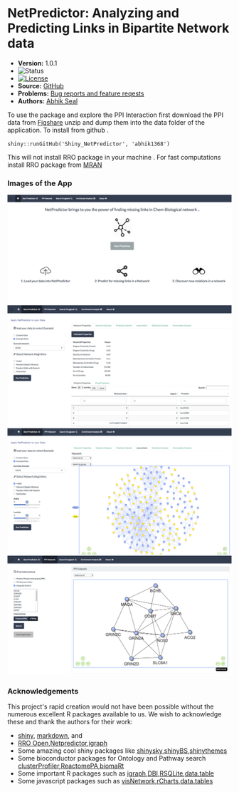 <!--- 
  NOTE: this file is modified by running `redocument`, via `README.Rmd`
  only the Version line is modified.
 -->

# NetPredictor: Analyzing and Predicting Links in Bipartite Network data

* **Version:** 1.0.1
* ![Status](http://img.shields.io/badge/status-In_development_%28STABLE%29-red.svg?style=flat)
* [![License](http://img.shields.io/badge/license-AGPL--3-orange.svg?style=flat)](https://www.gnu.org/licenses/agpl-3.0.html)
* **Source:** [GitHub](https://github.com/abhik1368/Shiny_NetPredictor)
* **Problems:** [Bug reports and feature reqests](https://github.com/abhik1368/netpredicter/issues)
* **Authors:** [Abhik Seal](https://www.linkedin.com/in/abseal)


To use the package and explore the PPI Interaction first download the PPI data from [Figshare](https://figshare.com/articles/Interactome_data/5572774) unzip and dump them into the data folder of the application.
To install from github . 
```{r, echo=FALSE}
shiny::runGitHub('Shiny_NetPredictor', 'abhik1368')
```
This will not install RRO package in your machine . For fast computations install RRO package from [MRAN](https://mran.revolutionanalytics.com/download/#download)

### Images of the App
![Network Properties](figures/Fig1.png)
![Network Plots](figures/Fig2.png)
![DrugBank Predictions](figures/Fig3.png)
![Ontology and Pathway Search](figures/Fig4.png)

### Acknowledgements

This project's rapid creation would not have been possible without
the numerous excellent R packages available to us.  We wish to
acknowledge these and thank the authors for their work:

* [shiny](http://cran.r-project.org/web/packages/shiny/index.html), [markdown](http://cran.r-project.org/web/packages/markdown/index.html), and 
* [RRO Open](https://mran.revolutionanalytics.com/open/),[Netpredictor](https://github.com/abhik1368/netpredicter),[igraph](https://cran.r-project.org/web/packages/igraph/index.html)
* Some amazing cool shiny packages like [shinysky](https://github.com/AnalytixWare/ShinySky),[shinyBS](https://github.com/ebailey78/shinyBS),[shinythemes](https://github.com/rstudio/shinythemes)
* Some bioconductor packages for Ontology and Pathway search
[clusterProfiler](http://bioconductor.org/packages/release/bioc/html/clusterProfiler.html),[ReactomePA](http://bioconductor.org/packages/release/bioc/html/ReactomePA.html),[biomaRt](http://bioconductor.org/packages/release/bioc/html/biomaRt.html)
* Some important R packages such as
[igraph](http://igraph.org/r/),[DBI](https://cran.r-project.org/web/packages/DBI/index.html),[RSQLite](https://cran.r-project.org/web/packages/RSQLite/index.html),[data.table](https://cran.r-project.org/web/packages/data.table/index.html)
* Some javascript packages such as [visNetwork](http://dataknowledge.github.io/visNetwork/),[rCharts](http://rcharts.io/),[data.tables](https://cran.r-project.org/web/packages/data.table/index.html)




